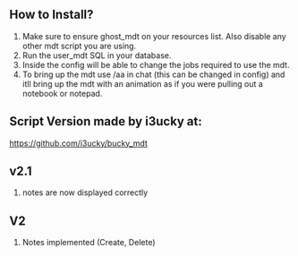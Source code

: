 ## How to Install?

1. Make sure to ensure ghost_mdt on your resources list. Also disable any other mdt script you are using.
2. Run the user_mdt SQL in your database.
3. Inside the config will be able to change the jobs required to use the mdt.
4. To bring up the mdt use /aa in chat (this can be changed in config) and itll bring up the mdt with an animation as if you were pulling out a notebook or notepad.

## Script Version made by i3ucky at:
https://github.com/i3ucky/bucky_mdt 

## v2.1
1. notes are now displayed correctly
## V2
1. Notes implemented (Create, Delete)
